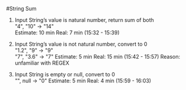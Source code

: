 #String Sum

1. Input String’s value is natural number, return sum of both  
"4", "10" → "14"  
Estimate: 10 min
Real: 7 min (15:32 - 15:39)

2. Input String’s value is not natural number, convert to 0  
"1.2", "9" → "9"  
"7", "3.6" → "7"
Estimate: 5 min
Real: 15 min (15:42 - 15:57)
Reason: unfamiliar with REGEX

3. Input String is empty or null, convert to 0  
"", null  → "0"
Estimate: 5 min
Real: 4 min (15:59 - 16:03)